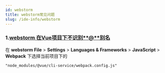 ```yaml
---
id: webstorm
title: webstorm常见问题
slug: /ide-info/webstorm
---
```


### 1.[**webstorm** 在**Vue**项目下不识别**@**别名](https://segmentfault.com/a/1190000022495271)

在 **webstorm File** > **Settings** > **Languages & Frameworks** > **JavaScript** > **Webpack** 下选择当前项目下的

```
"node_modules/@vue/cli-service/webpack.config.js"
```


